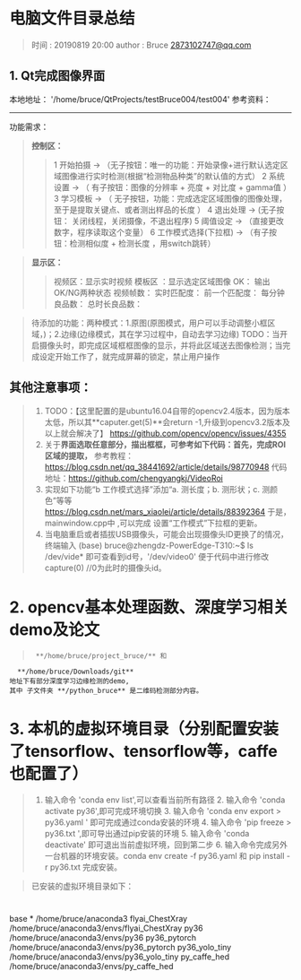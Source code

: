 # 电脑文件目录总结
> 时间    : 20190819 20:00
> author  : Bruce <2873102747@qq.com>

## 1. Qt完成图像界面
  本地地址： '/home/bruce/QtProjects/testBruce004/test004'
  参考资料： 
  ***
  功能需求：
  
> **控制区：**
>> 1  开始拍摄 -> （无子按钮：唯一的功能：开始录像+进行默认选定区域图像进行实时检测(根据“检测物品种类”的默认值的方式） 
2 系统设置 -> （ 有子按钮：图像的分辨率 + 亮度 + 对比度 + gamma值 ）
3 学习模板 -> （ 无子按钮，功能：完成选定区域图像的图像处理，至于是提取关键点、或者测出样品的长度 ）
4 退出处理 -> (无子按钮： 关闭线程，关闭摄像，不退出程序)
5 阈值设定 -> （直接更改数字，程序读取这个变量）
6 工作模式选择(下拉框) -> （有子按钮：检测相似度 + 检测长度 ，用switch跳转）

> **显示区：**
>> 视频区：显示实时视频
模板区 ：显示选定区域图像
OK：     输出OK/NG两种状态
视频帧数：
实时匹配度：
前一个匹配度：
每分钟良品数：
总时长良品数：

> 待添加的功能：两种模式：1.原图(原图模式，用户可以手动调整小框区域，)；2.边缘(边缘模式，其在学习过程中，自动去学习边缘)
TODO：当开启摄像头时，即完成区域框框图像的显示，并将此区域送去图像检测；当完成设定开始工作了，就完成屏幕的锁定，禁止用户操作


## 其他注意事项：
> 1. TODO：【这里配置的是ubuntu16.04自带的opencv2.4版本，因为版本太低，所以其**caputer.get(5)**会return -1,升级到opencv3.2版本及以上就会解决了】
     <https://github.com/opencv/opencv/issues/4355>
> 2. 关于**界面选取任意部分，描出框框，可参考如下代码：首先，完成ROI区域的提取，**
     参考教程：<https://blog.csdn.net/qq_38441692/article/details/98770948>
     代码地址：<https://github.com/chengyangkj/VideoRoi>
> 3. 实现如下功能“b 工作模式选择”添加“a. 测长度；b. 测形状；c. 测颜色”等等
     <https://blog.csdn.net/mars_xiaolei/article/details/88392364>
     于是，mainwindow.cpp中 ,可以完成 设置“工作模式”下拉框的更新。  
> 4. 当电脑重启或者插拔USB摄像头，可能会出现摄像头ID更换了的情况， 
     终端输入 (base) bruce@zhengdz-PowerEdge-T310:~$ ls /dev/vide* 
     即可查看到id号，'/dev/video0'  便于代码中进行修改capture(0) //0为此时的摄像头id。
   
  
  
  # 2. opencv基本处理函数、深度学习相关demo及论文
  
  >      **/home/bruce/project_bruce/** 和 
      **/home/bruce/Downloads/git** 
    地址下有部分深度学习边缘检测的demo,
    其中 子文件夹 **/python_bruce** 是二维码检测部分内容。
    
  
  # 3. 本机的虚拟环境目录（分别配置安装了tensorflow、tensorflow等，caffe也配置了）
  > 1. 输入命令 'conda env list',可以查看当前所有路径
    2. 输入命令 'conda activate py36',即可完成环境切换
    3. 输入命令 'conda env export > py36.yaml ' 即可完成通过conda安装的环境
    4. 输入命令 'pip freeze > py36.txt ',即可导出通过pip安装的环境
    5. 输入命令 'conda deactivate' 即可退出当前虚拟环境，回到第二步
    6. 输入命令完成另外一台机器的环境安装。conda env create -f py36.yaml 和 pip install -r py36.txt 完成安装。
    
    
> 已安装的虚拟环境目录如下：
>> #
base                  *  /home/bruce/anaconda3
flyai_ChestXray          /home/bruce/anaconda3/envs/flyai_ChestXray
py36                     /home/bruce/anaconda3/envs/py36
py36_pytorch             /home/bruce/anaconda3/envs/py36_pytorch
py36_yolo_tiny           /home/bruce/anaconda3/envs/py36_yolo_tiny
py_caffe_hed             /home/bruce/anaconda3/envs/py_caffe_hed

  
  
  
  
  
  
  
  
  



